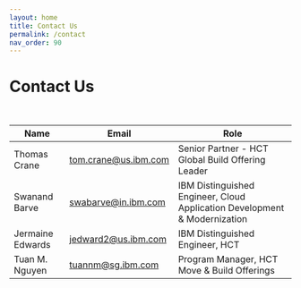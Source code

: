 ```yaml
---
layout: home
title: Contact Us
permalink: /contact
nav_order: 90
---
```


# Contact Us

<br>

| **Name** | **Email** | **Role** |
| - | - | - |
| Thomas Crane | <tom.crane@us.ibm.com>  | Senior Partner - HCT Global Build Offering Leader |
| Swanand Barve | <swabarve@in.ibm.com>  | IBM Distinguished Engineer, Cloud Application Development & Modernization |
| Jermaine Edwards | <jedward2@us.ibm.com>  | IBM Distinguished Engineer, HCT |
| Tuan M. Nguyen | <tuannm@sg.ibm.com> | Program Manager, HCT Move & Build Offerings |



